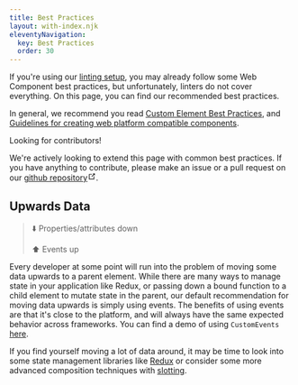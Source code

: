 ```yaml
---
title: Best Practices
layout: with-index.njk
eleventyNavigation:
  key: Best Practices
  order: 30
---
```


If you're using our [linting setup](/linting), you may already follow some Web Component best practices, but unfortunately, linters do not cover everything. On this page, you can find our recommended best practices.

In general, we recommend you read [Custom Element Best Practices](https://developers.google.com/web/fundamentals/web-components/best-practices), and [Guidelines for creating web platform compatible components](https://w3ctag.github.io/webcomponents-design-guidelines/).

<div class="custom-block tip"><p class="custom-block-title">Looking for contributors!</p> <p>We're actively looking to extend this page with common best practices. If you have anything to contribute, please make an issue or a pull request on our <a href="https://github.com/open-wc/" target="_blank" rel="noopener noreferrer">github repository<svg xmlns="http://www.w3.org/2000/svg" aria-hidden="true" x="0px" y="0px" viewBox="0 0 100 100" width="15" height="15" class="icon outbound"><path fill="currentColor" d="M18.8,85.1h56l0,0c2.2,0,4-1.8,4-4v-32h-8v28h-48v-48h28v-8h-32l0,0c-2.2,0-4,1.8-4,4v56C14.8,83.3,16.6,85.1,18.8,85.1z"></path> <polygon fill="currentColor" points="45.7,48.7 51.3,54.3 77.2,28.5 77.2,37.2 85.2,37.2 85.2,14.9 62.8,14.9 62.8,22.9 71.5,22.9"></polygon></svg></a>.</p></div>

## Upwards Data

> ⬇️ Properties/attributes down
>
> ⬆️ Events up

Every developer at some point will run into the problem of moving some data upwards to a parent element. While there are many ways to manage state in your application like Redux, or passing down a bound function to a child element to mutate state in the parent, our default recommendation for moving data upwards is simply using events. The benefits of using events are that it's close to the platform, and will always have the same expected behavior across frameworks. You can find a demo of using `CustomEvents` [here](https://stackblitz.com/edit/open-wc-lit-demos?file=01-basic%2F12-firing-events.js).

If you find yourself moving a lot of data around, it may be time to look into some state management libraries like [Redux](https://redux.js.org/) or consider some more advanced composition techniques with [slotting](https://webcomponents.dev/edit/collection/fOta0aCFgRQqMtyXJjXT/pNsN9JVAiNHOAHpvkL6c).
